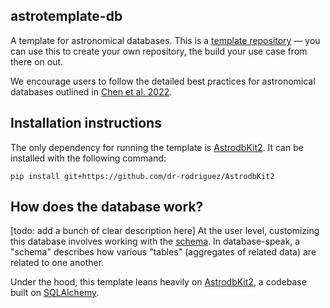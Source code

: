 astrotemplate-db
---------------------------
A template for astronomical databases. This is a [template repository](https://docs.github.com/en/repositories/creating-and-managing-repositories/creating-a-template-repository) — you can use this to create your own repository, the build your use case from there on out.

We encourage users to follow the detailed best practices for astronomical databases outlined in [Chen et al. 2022](https://iopscience.iop.org/article/10.3847/1538-4365/ac6268).

Installation instructions
---------------------------
The only dependency for running the template is [AstrodbKit2](https://github.com/astrodbtoolkit/AstrodbKit2). It can be installed with the following command:

`pip install git+https://github.com/dr-rodriguez/AstrodbKit2`


How does the database work?
---------------------------
[todo: add a bunch of clear description here]
At the user level, customizing this database involves working with the [schema](https://github.com/astrodbtoolkit/astrotemplate-db/blob/master/src/astrotemplate/schema.py). In database-speak, a "schema" describes how various "tables" (aggregates of related data) are related to one another.

Under the hood, this template leans heavily on [AstrodbKit2](https://github.com/astrodbtoolkit/AstrodbKit2), a codebase built on [SQLAlchemy](https://www.sqlalchemy.org/).


